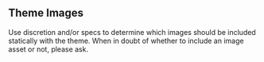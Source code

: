 ## Theme Images

Use discretion and/or specs to determine which images should be included statically with the theme. When in doubt of whether to include an image asset or not, please ask.
